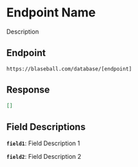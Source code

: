 # Endpoint Name

Description

## Endpoint

`https://blaseball.com/database/[endpoint]`

## Response

```json
[]
```

## Field Descriptions

**`field1`**: Field Description 1

**`field2`**: Field Description 2
